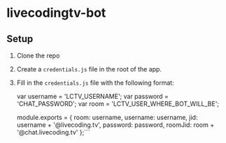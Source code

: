 # livecodingtv-bot

## Setup

1. Clone the repo

2. Create a `credentials.js` file in the root of the app.

3. Fill in the `credentials.js` file with the following format:

    var username = 'LCTV_USERNAME';
    var password = 'CHAT_PASSWORD';
    var room = 'LCTV_USER_WHERE_BOT_WILL_BE';

    module.exports = {
        room: username,
        username: username,
        jid: username + '@livecoding.tv',
        password: password,
        roomJid: room + '@chat.livecoding.tv'
    };```
